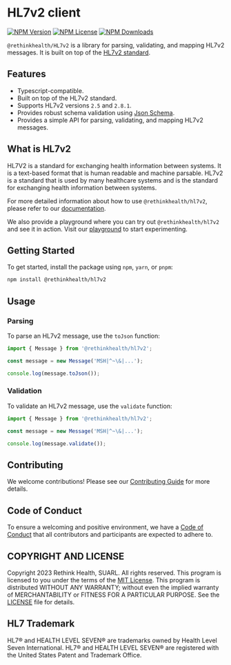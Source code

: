HL7v2 client
=============

[![NPM Version](https://img.shields.io/npm/v/%40rethinkhealth%2Fhl7v2?style=flat)]() [![NPM License](https://img.shields.io/npm/l/all-contributors.svg?style=flat)](https://github.com/rethinkhealth/hl7v2/blob/main/LICENSE) [![NPM Downloads](https://img.shields.io/npm/dt/%40rethinkhealth/hl7v2?style=flat)]()

`@rethinkhealth/HL7v2` is a library for parsing, validating, and mapping HL7v2 messages. It is built on top of the [HL7v2 standard](https://www.hl7.org/implement/standards/product_section.cfm?section=13).

## Features

- Typescript-compatible.
- Built on top of the HL7v2 standard.
- Supports HL7v2 versions `2.5` and `2.8.1`.
- Provides robust schema validation using [Json Schema](https://json-schema.org/).
- Provides a simple API for parsing, validating, and mapping HL7v2 messages.

## What is HL7v2

HL7V2 is a standard for exchanging health information between systems. It is a text-based format that is human readable and machine parsable. HL7v2 is a standard that is used by many healthcare systems and is the standard for exchanging health information between systems.

For more detailed information about how to use `@rethinkhealth/hl7v2`, please refer to our [documentation](https://www.rethinkhealth.io/hl7v2/docs).

We also provide a playground where you can try out `@rethinkhealth/hl7v2` and see it in action. Visit our [playground](https://www.rethinkhealth.io/hl7v2/playground) to start experimenting.

## Getting Started

To get started, install the package using `npm`, `yarn`, or `pnpm`:

```bash
npm install @rethinkhealth/hl7v2
```

## Usage

### Parsing

To parse an HL7v2 message, use the `toJson` function:

```typescript
import { Message } from '@rethinkhealth/hl7v2';

const message = new Message('MSH|^~\&|...');

console.log(message.toJson());
```

### Validation

To validate an HL7v2 message, use the `validate` function:

```typescript
import { Message } from '@rethinkhealth/hl7v2';

const message = new Message('MSH|^~\&|...');

console.log(message.validate());
```

## Contributing

We welcome contributions! Please see our [Contributing Guide](CONTRIBUTING.md) for more details.

## Code of Conduct

To ensure a welcoming and positive environment, we have a [Code of Conduct](CODE_OF_CONDUCT.md) that all contributors and participants are expected to adhere to.

## COPYRIGHT AND LICENSE

Copyright 2023 Rethink Health, SUARL. All rights reserved. This program is licensed to you under the terms of the [MIT License](https://opensource.org/licenses/MIT). This program is distributed WITHOUT ANY WARRANTY; without even the implied warranty of MERCHANTABILITY or FITNESS FOR A PARTICULAR PURPOSE. See the [LICENSE](LICENSE) file for details.

## HL7 Trademark

HL7® and HEALTH LEVEL SEVEN® are trademarks owned by Health Level Seven International. HL7® and HEALTH LEVEL SEVEN® are registered with the United States Patent and Trademark Office.

